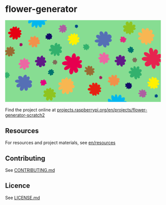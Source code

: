 # flower-generator

![flower generator](en/images/banner.png)

Find the project online at [projects.raspberrypi.org/en/projects/flower-generator-scratch2](https://projects.raspberrypi.org/en/projects/flower-generator-scratch2)

## Resources
For resources and project materials, see [en/resources](https://github.com/raspberrypilearning/flower-generator-scratch2/tree/master/en/resources)

## Contributing
See [CONTRIBUTING.md](CONTRIBUTING.md)

## Licence
 See [LICENSE.md](LICENSE.md)
